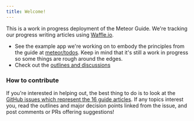 ```yaml
---
title: Welcome!
---
```


This is a work in progress deployment of the Meteor Guide. We're tracking our progress writing articles using [Waffle.io](https://waffle.io/meteor/guide?label=article).

- See the example app we're working on to embody the principles from the guide at [meteor/todos](https://github.com/meteor/todos). Keep in mind that it's still a work in progress so some things are rough around the edges.
- Check out the [outlines and discussions](https://github.com/meteor/guide/labels/article)

### How to contribute

If you're interested in helping out, the best thing to do is to look at the [GitHub issues which represent the 16 guide articles](https://github.com/meteor/guide/labels/article). If any topics interest you, read the outlines and major decision points linked from the issue, and post comments or PRs offering suggestions!
